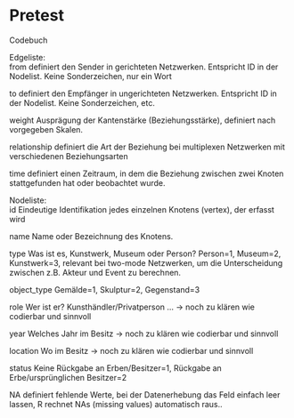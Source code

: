 # Pretest
Codebuch						
			
Edgeliste:		
from	definiert den Sender in gerichteten Netzwerken. Entspricht ID in der Nodelist. Keine Sonderzeichen, nur ein Wort	

to 	definiert den Empfänger in ungerichteten Netzwerken. Entspricht ID in der Nodelist. Keine Sonderzeichen, etc. 

weight	Ausprägung der Kantenstärke (Beziehungsstärke), definiert nach vorgegeben Skalen.

relationship	definiert die Art der Beziehung bei multiplexen Netzwerken mit verschiedenen Beziehungsarten	

time	definiert einen Zeitraum, in dem die Beziehung zwischen zwei Knoten stattgefunden hat oder beobachtet wurde.		
			
Nodeliste:			
id	Eindeutige Identifikation jedes einzelnen Knotens (vertex), der erfasst wird	

name	Name oder Bezeichnung des Knotens. 		

type	Was ist es, Kunstwerk, Museum oder Person? Person=1, Museum=2, Kunstwerk=3, relevant bei two-mode Netzwerken, um die Unterscheidung zwischen z.B. Akteur und Event zu berechnen.

object_type	Gemälde=1, Skulptur=2, Gegenstand=3	

role	Wer ist er? Kunsthändler/Privatperson ... -> noch zu klären wie codierbar und sinnvoll		

year       	Welches Jahr im Besitz -> noch zu klären wie codierbar und sinnvoll		

location	Wo im Besitz -> noch zu klären wie codierbar und sinnvoll		

status	 Keine Rückgabe an Erben/Besitzer=1, Rückgabe an Erbe/ursprünglichen Besitzer=2		
			
			
NA	definiert fehlende Werte, bei der Datenerhebung das Feld einfach leer lassen, R rechnet NAs (missing values) automatisch raus..		
